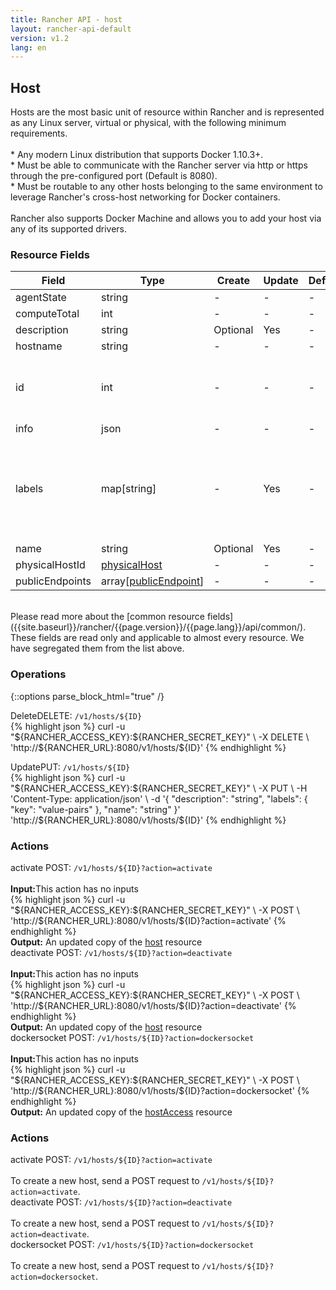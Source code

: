 ```yaml
---
title: Rancher API - host
layout: rancher-api-default
version: v1.2
lang: en
---
```


## Host

Hosts are the most basic unit of resource within Rancher and is represented as any Linux server, virtual or physical, with the following minimum requirements. <br> <br> * Any modern Linux distribution that supports Docker 1.10.3+. <br> * Must be able to communicate with the Rancher server via http or https through the pre-configured port (Default is 8080). <br> * Must be routable to any other hosts belonging to the same environment to leverage Rancher's cross-host networking for Docker containers.<br> <br> Rancher also supports Docker Machine and allows you to add your host via any of its supported drivers.

### Resource Fields

Field | Type | Create | Update | Default | Notes
---|---|---|---|---|---
agentState | string | - | - | - | 
computeTotal | int | - | - | - | 
description | string | Optional | Yes | - | 
hostname | string | - | - | - | 
id | int | - | - | - | The unique identifier for the host
info | json | - | - | - | 
labels | map[string] | - | Yes | - | A map of key value pairs to be used as labels for the host
name | string | Optional | Yes | - | 
physicalHostId | [physicalHost]({{site.baseurl}}/rancher/{{page.version}}/{{page.lang}}/api/api-resources/physicalHost/) | - | - | - | 
publicEndpoints | array[[publicEndpoint]({{site.baseurl}}/rancher/{{page.version}}/{{page.lang}}/api/api-resources/publicEndpoint/)] | - | - | - | 

<br>
Please read more about the [common resource fields]({{site.baseurl}}/rancher/{{page.version}}/{{page.lang}}/api/common/). These fields are read only and applicable to almost every resource. We have segregated them from the list above.

### Operations
{::options parse_block_html="true" /}
<a id="delete"></a>
<div class="action"><span class="header">Delete<span class="headerright">DELETE:  <code>/v1/hosts/${ID}</code></span></span>
<div class="action-contents"> {% highlight json %}
curl -u "${RANCHER_ACCESS_KEY}:${RANCHER_SECRET_KEY}" \
-X DELETE \
'http://${RANCHER_URL}:8080/v1/hosts/${ID}'
{% endhighlight %}
</div></div>

<a id="update"></a>
<div class="action"><span class="header">Update<span class="headerright">PUT:  <code>/v1/hosts/${ID}</code></span></span>
<div class="action-contents"> {% highlight json %}
curl -u "${RANCHER_ACCESS_KEY}:${RANCHER_SECRET_KEY}" \
-X PUT \
-H 'Content-Type: application/json' \
-d '{
	"description": "string",
	"labels": {
		"key": "value-pairs"
	},
	"name": "string"
}' 'http://${RANCHER_URL}:8080/v1/hosts/${ID}'
{% endhighlight %}
</div></div>



### Actions
<div class="action">
<span class="header">
activate
<span class="headerright">POST:  <code>/v1/hosts/${ID}?action=activate</code></span></span>
<div class="action-contents">

<br>
<span class="input">
<strong>Input:</strong>This action has no inputs</span>
<br>
{% highlight json %}
curl -u "${RANCHER_ACCESS_KEY}:${RANCHER_SECRET_KEY}" \
-X POST \
'http://${RANCHER_URL}:8080/v1/hosts/${ID}?action=activate'
{% endhighlight %}
<br>
<span class="output"><strong>Output:</strong> An updated copy of the <a href="{{site.baseurl}}/rancher/{{page.version}}/{{page.lang}}/api/api-resources/host/">host</a> resource</span>
</div></div>

<div class="action">
<span class="header">
deactivate
<span class="headerright">POST:  <code>/v1/hosts/${ID}?action=deactivate</code></span></span>
<div class="action-contents">

<br>
<span class="input">
<strong>Input:</strong>This action has no inputs</span>
<br>
{% highlight json %}
curl -u "${RANCHER_ACCESS_KEY}:${RANCHER_SECRET_KEY}" \
-X POST \
'http://${RANCHER_URL}:8080/v1/hosts/${ID}?action=deactivate'
{% endhighlight %}
<br>
<span class="output"><strong>Output:</strong> An updated copy of the <a href="{{site.baseurl}}/rancher/{{page.version}}/{{page.lang}}/api/api-resources/host/">host</a> resource</span>
</div></div>

<div class="action">
<span class="header">
dockersocket
<span class="headerright">POST:  <code>/v1/hosts/${ID}?action=dockersocket</code></span></span>
<div class="action-contents">

<br>
<span class="input">
<strong>Input:</strong>This action has no inputs</span>
<br>
{% highlight json %}
curl -u "${RANCHER_ACCESS_KEY}:${RANCHER_SECRET_KEY}" \
-X POST \
'http://${RANCHER_URL}:8080/v1/hosts/${ID}?action=dockersocket'
{% endhighlight %}
<br>
<span class="output"><strong>Output:</strong> An updated copy of the <a href="{{site.baseurl}}/rancher/{{page.version}}/{{page.lang}}/api/api-resources/hostAccess/">hostAccess</a> resource</span>
</div></div>




### Actions
<div class="action">
<span class="header">
activate
<span class="headerright">POST:  <code>/v1/hosts/${ID}?action=activate</code></span></span>
<div class="action-contents">

<br>
To create a new host, send a POST request to <code>/v1/hosts/${ID}?action=activate</code>.

</div></div>

<div class="action">
<span class="header">
deactivate
<span class="headerright">POST:  <code>/v1/hosts/${ID}?action=deactivate</code></span></span>
<div class="action-contents">

<br>
To create a new host, send a POST request to <code>/v1/hosts/${ID}?action=deactivate</code>.

</div></div>

<div class="action">
<span class="header">
dockersocket
<span class="headerright">POST:  <code>/v1/hosts/${ID}?action=dockersocket</code></span></span>
<div class="action-contents">

<br>
To create a new host, send a POST request to <code>/v1/hosts/${ID}?action=dockersocket</code>.

</div></div>


